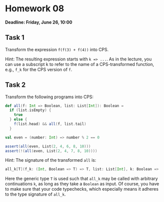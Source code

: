 # Homework 08

**Deadline: Friday, June 26, 10:00**

## Task 1

Transform the expression `f(f(3) + f(4))` into CPS.

Hint: The resulting expression starts with `k => ...`.
As in the lecture, you can use a subscript k to refer to the name of a CPS-transformed function, e.g., `f_k` for the CPS version of `f`.

## Task 2

Transform the following programs into CPS:

```scala
def all(f: Int => Boolean, list: List[Int]): Boolean =
  if (list.isEmpty) {
    true
  } else {
    f(list.head) && all(f, list.tail)
  }

val even = (number: Int) => number % 2 == 0

assert(all(even, List(2, 4, 6, 8, 10)))
assert(!(all(even, List(2, 4, 7, 8, 10))))
```

Hint: The signature of the transformed `all` is:
```scala
all_k[T](f_k: (Int, Boolean => T) => T, list: List[Int], k: Boolean => T): T
```
Here the generic type `T` is used such that `all_k` may be called with arbitrary continuations `k`, as long as they take a `Boolean` as input.
Of course, you have to make sure that your code typechecks, which especially means it adheres to the type signature of `all_k`.
